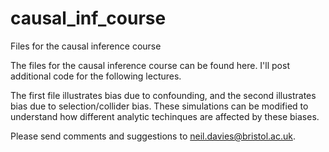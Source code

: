 # causal_inf_course
Files for the causal inference course

The files for the causal inference course can be found here. I'll post additional code for the following lectures. 

The first file illustrates bias due to confounding, and the second illustrates bias due to selection/collider bias. These simulations can be modified to understand how different analytic techinques are affected by these biases. 

Please send comments and suggestions to neil.davies@bristol.ac.uk.
